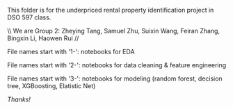 This folder is for the underpriced rental property identification project in DSO 597 class.

\\\ We are Group 2: Zheying Tang, Samuel Zhu, Suixin Wang, Feiran Zhang, Bingxin Li, Haowen Rui //


File names start with '1-': notebooks for EDA

File names start with '2-': notebooks for data cleaning & feature engineering

File names start with '3-': notebooks for modeling (random forest, decision tree, XGBoosting, Elatistic Net)

*Thanks!*
